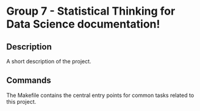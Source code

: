 # Group 7 - Statistical Thinking for Data Science documentation!

## Description

A short description of the project.

## Commands

The Makefile contains the central entry points for common tasks related to this project.

